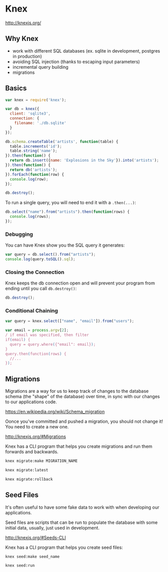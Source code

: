 # Knex

http://knexjs.org/

## Why Knex

  - work with different SQL databases (ex. sqlite in development, postgres in production)
  - avoiding SQL injection (thanks to escaping input parameters)
  - incremental query building
  - migrations


## Basics

```javascript
var knex = require('knex');

var db = knex({
  client: 'sqlite3',
  connection: {
    filename: './db.sqlite'
  }
});

db.schema.createTable('artists', function(table) {
  table.increments('id');
  table.string('name');
}).then(function() {
  return db.insert({name: 'Explosions in the Sky'}).into('artists');
}).then(function() {
  return db('artists');
}).forEach(function(row) {
  console.log(row);
});

db.destroy();
```

To run a single query, you will need to end it with a `.then(...)`:

```javascript
db.select("name").from("artists").then(function(rows) {
  console.log(rows);
});
```

### Debugging

You can have Knex show you the SQL query it generates:

```javascript
var query = db.select().from("artists");
console.log(query.toSQL().sql);
```

### Closing the Connection

Knex keeps the db connection open and will prevent your program from ending until you call `db.destroy()`:

```javascript
db.destroy();
```


### Conditional Chaining

```javascript
var query = knex.select(["name", "email"]).from("users");

var email = process.argv[2];
/ if email was specified, then filter
if(email) {
  query = query.where({"email": email});
}
query.then(function(rows) {
  //...
});
```

## Migrations

Migrations are a way for us to keep track of changes to the database schema (the "shape" of the database) over time, in sync with our changes to our applications code.

https://en.wikipedia.org/wiki/Schema_migration

Oonce you've committed and pushed a migration, you should not change it! You need to create a new one.

http://knexjs.org/#Migrations

Knex has a CLI program that helps you create migrations and run them forwards and backwards.

```bash
knex migrate:make MIGRATION_NAME
```

```bash
knex migrate:latest
```

```bash
knex migrate:rollback
```

## Seed Files

It's often useful to have some fake data to work with when developing our applications.

Seed files are scripts that can be run to populate the database with some initial data, usually, just used in development.

http://knexjs.org/#Seeds-CLI

Knex has a CLI program that helps you create seed files:

```bash
knex seed:make seed_name
```

```bash
knex seed:run
```


